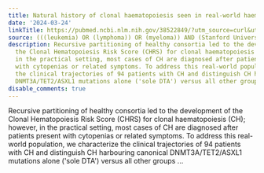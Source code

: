 ```yaml
---
title: Natural history of clonal haematopoiesis seen in real-world haematology settings
date: '2024-03-24'
linkTitle: https://pubmed.ncbi.nlm.nih.gov/38522849/?utm_source=curl&utm_medium=rss&utm_campaign=pubmed-2&utm_content=1Rkszs2HVZ2RHP33OibaNFew6VK-LzjJWTD4GwmLlk8B-wCceh&fc=20220923065203&ff=20240325180626&v=2.18.0.post9+e462414
source: (((leukemia) OR (lymphoma)) OR (myeloma)) AND (Stanford University[Affiliation])
description: Recursive partitioning of healthy consortia led to the development of
  the Clonal Hematopoiesis Risk Score (CHRS) for clonal haematopoiesis (CH); however,
  in the practical setting, most cases of CH are diagnosed after patients present
  with cytopenias or related symptoms. To address this real-world population, we characterize
  the clinical trajectories of 94 patients with CH and distinguish CH harbouring canonical
  DNMT3A/TET2/ASXL1 mutations alone ('sole DTA') versus all other groups ...
disable_comments: true
---
```

Recursive partitioning of healthy consortia led to the development of the Clonal Hematopoiesis Risk Score (CHRS) for clonal haematopoiesis (CH); however, in the practical setting, most cases of CH are diagnosed after patients present with cytopenias or related symptoms. To address this real-world population, we characterize the clinical trajectories of 94 patients with CH and distinguish CH harbouring canonical DNMT3A/TET2/ASXL1 mutations alone ('sole DTA') versus all other groups ...
